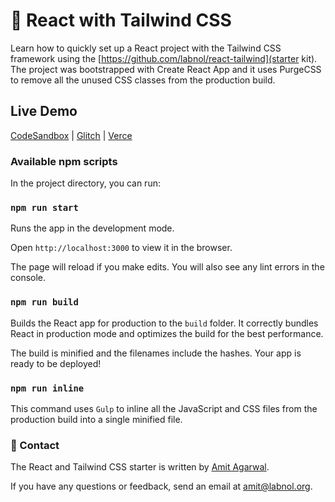 # 🚀 React with Tailwind CSS

Learn how to quickly set up a React project with the Tailwind CSS framework using the [https://github.com/labnol/react-tailwind](starter kit). The project was bootstrapped with Create React App and it uses PurgeCSS to remove all the unused CSS classes from the production build.

## Live Demo

[CodeSandbox](https://codesandbox.io/s/runtime-hill-pk0yt) | [Glitch](https://glitch.com/edit/#!/remix/react-tailwindcss) | [Verce]()

### Available npm scripts

In the project directory, you can run:

### `npm run start`

Runs the app in the development mode.

Open `http://localhost:3000` to view it in the browser.

The page will reload if you make edits. You will also see any lint errors in the console.

### `npm run build`

Builds the React app for production to the `build` folder. It correctly bundles React in production mode and optimizes the build for the best performance.

The build is minified and the filenames include the hashes. Your app is ready to be deployed!

### `npm run inline`

This command uses `Gulp` to inline all the JavaScript and CSS files from the production build into a single minified file.

### 📧 Contact

The React and Tailwind CSS starter is written by [Amit Agarwal](https://www.labnol.org/about).

If you have any questions or feedback, send an email at [amit@labnol.org](mailto:amit@labnol.org?subject=Tailwind+React).
